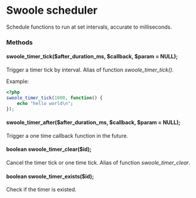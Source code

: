 # Swoole scheduler

Schedule functions to run at set intervals, accurate to milliseconds.

### Methods

#### swoole_timer_tick($after_duration_ms, $callback, $param = NULL);

Trigger a timer tick by interval. Alias of function *swoole_timer_tick()*.

Example:

``` php
<?php
swoole_timer_tick(1000, function() {
    echo "hello world\n";
});
```

#### swoole_timer_after($after_duration_ms, $callback, $param = NULL);

Trigger a one time callback function in the future.

#### boolean swoole_timer_clear($id);

Cancel the timer tick or one time tick. Alias of function *swoole_timer_clear*.

#### boolean swoole_timer_exists($id);

Check if the timer is existed.